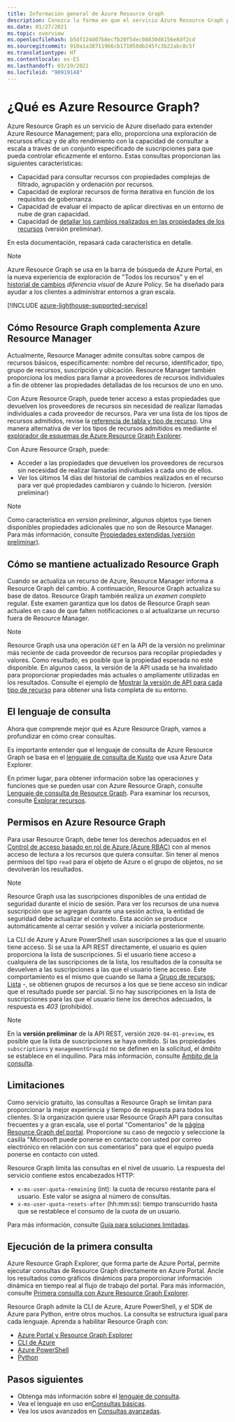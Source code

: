 ```yaml
---
title: Información general de Azure Resource Graph
description: Conozca la forma en que el servicio Azure Resource Graph permite realizar consultas complejas de recursos a escala en suscripciones e inquilinos.
ms.date: 01/27/2021
ms.topic: overview
ms.openlocfilehash: b5df124d07b8ecfb20f5dec08830d8156e8df2cd
ms.sourcegitcommit: 910a1a38711966cb171050db245fc3b22abc8c5f
ms.translationtype: HT
ms.contentlocale: es-ES
ms.lasthandoff: 03/19/2021
ms.locfileid: "98919148"
---
```

# <a name="what-is-azure-resource-graph"></a>¿Qué es Azure Resource Graph?

Azure Resource Graph es un servicio de Azure diseñado para extender Azure Resource Management; para ello, proporciona una exploración de recursos eficaz y de alto rendimiento con la capacidad de consultar a escala a través de un conjunto especificado de suscripciones para que pueda controlar eficazmente el entorno. Estas consultas proporcionan las siguientes características:

- Capacidad para consultar recursos con propiedades complejas de filtrado, agrupación y ordenación por recursos.
- Capacidad de explorar recursos de forma iterativa en función de los requisitos de gobernanza.
- Capacidad de evaluar el impacto de aplicar directivas en un entorno de nube de gran capacidad.
- Capacidad de [detallar los cambios realizados en las propiedades de los recursos](./how-to/get-resource-changes.md) (versión preliminar).

En esta documentación, repasará cada característica en detalle.

> [!NOTE]
> Azure Resource Graph se usa en la barra de búsqueda de Azure Portal, en la nueva experiencia de exploración de "Todos los recursos" y en el [historial de cambios](../policy/how-to/determine-non-compliance.md#change-history)
> _diferencia visual_ de Azure Policy. Se ha diseñado para ayudar a los clientes a administrar entornos a gran escala.

[!INCLUDE [azure-lighthouse-supported-service](../../../includes/azure-lighthouse-supported-service.md)]

## <a name="how-does-resource-graph-complement-azure-resource-manager"></a>Cómo Resource Graph complementa Azure Resource Manager

Actualmente, Resource Manager admite consultas sobre campos de recursos básicos, específicamente: nombre del recurso, identificador, tipo, grupo de recursos, suscripción y ubicación. Resource Manager también proporciona los medios para llamar a proveedores de recursos individuales a fin de obtener las propiedades detalladas de los recursos de uno en uno.

Con Azure Resource Graph, puede tener acceso a estas propiedades que devuelven los proveedores de recursos sin necesidad de realizar llamadas individuales a cada proveedor de recursos. Para ver una lista de los tipos de recursos admitidos, revise la [referencia de tabla y tipo de recurso](./reference/supported-tables-resources.md). Una manera alternativa de ver los tipos de recursos admitidos es mediante el [explorador de esquemas de Azure Resource Graph Explorer](./first-query-portal.md#schema-browser).

Con Azure Resource Graph, puede:

- Acceder a las propiedades que devuelven los proveedores de recursos sin necesidad de realizar llamadas individuales a cada uno de ellos.
- Ver los últimos 14 días del historial de cambios realizados en el recurso para ver qué propiedades cambiaron y cuándo lo hicieron. (versión preliminar)

> [!NOTE]
> Como característica en _versión preliminar_, algunos objetos `type` tienen disponibles propiedades adicionales que no son de Resource Manager. Para más información, consulte [Propiedades extendidas (versión preliminar)](./concepts/query-language.md#extended-properties).

## <a name="how-resource-graph-is-kept-current"></a>Cómo se mantiene actualizado Resource Graph

Cuando se actualiza un recurso de Azure, Resource Manager informa a Resource Graph del cambio.
A continuación, Resource Graph actualiza su base de datos. Resource Graph también realiza un _examen completo_ regular. Este examen garantiza que los datos de Resource Graph sean actuales en caso de que falten notificaciones o al actualizarse un recurso fuera de Resource Manager.

> [!NOTE]
> Resource Graph usa una operación `GET` en la API de la versión no preliminar más reciente de cada proveedor de recursos para recopilar propiedades y valores. Como resultado, es posible que la propiedad esperada no esté disponible. En algunos casos, la versión de la API usada se ha invalidado para proporcionar propiedades más actuales o ampliamente utilizadas en los resultados. Consulte el ejemplo de [Mostrar la versión de API para cada tipo de recurso](./samples/advanced.md#apiversion) para obtener una lista completa de su entorno.

## <a name="the-query-language"></a>El lenguaje de consulta

Ahora que comprende mejor qué es Azure Resource Graph, vamos a profundizar en cómo crear consultas.

Es importante entender que el lenguaje de consulta de Azure Resource Graph se basa en el [lenguaje de consulta de Kusto](/azure/data-explorer/data-explorer-overview) que usa Azure Data Explorer.

En primer lugar, para obtener información sobre las operaciones y funciones que se pueden usar con Azure Resource Graph, consulte [Lenguaje de consulta de Resource Graph](./concepts/query-language.md). Para examinar los recursos, consulte [Explorar recursos](./concepts/explore-resources.md).

## <a name="permissions-in-azure-resource-graph"></a>Permisos en Azure Resource Graph

Para usar Resource Graph, debe tener los derechos adecuados en el [Control de acceso basado en rol de Azure (Azure RBAC)](../../role-based-access-control/overview.md) con al menos acceso de lectura a los recursos que quiera consultar. Sin tener al menos permisos del tipo `read` para el objeto de Azure o el grupo de objetos, no se devolverán los resultados.

> [!NOTE]
> Resource Graph usa las suscripciones disponibles de una entidad de seguridad durante el inicio de sesión. Para ver los recursos de una nueva suscripción que se agregan durante una sesión activa, la entidad de seguridad debe actualizar el contexto. Esta acción se produce automáticamente al cerrar sesión y volver a iniciarla posteriormente.

La CLI de Azure y Azure PowerShell usan suscripciones a las que el usuario tiene acceso. Si se usa la API REST directamente, el usuario es quien proporciona la lista de suscripciones. Si el usuario tiene acceso a cualquiera de las suscripciones de la lista, los resultados de la consulta se devuelven a las suscripciones a las que el usuario tiene acceso. Este comportamiento es el mismo que cuando se llama a [Grupo de recursos: Lista](/rest/api/resources/resourcegroups/list) \-, se obtienen grupos de recursos a los que se tiene acceso sin indicar que el resultado puede ser parcial. Si no hay suscripciones en la lista de suscripciones para las que el usuario tiene los derechos adecuados, la respuesta es _403_ (prohibido).

> [!NOTE]
> En la **versión preliminar** de la API REST, versión `2020-04-01-preview`, es posible que la lista de suscripciones se haya omitido.
> Si las propiedades `subscriptions` y `managementGroupId` no se definen en la solicitud, el _ámbito_ se establece en el inquilino. Para más información, consulte [Ámbito de la consulta](./concepts/query-language.md#query-scope).

## <a name="throttling"></a>Limitaciones

Como servicio gratuito, las consultas a Resource Graph se limitan para proporcionar la mejor experiencia y tiempo de respuesta para todos los clientes. Si la organización quiere usar Resource Graph API para consultas frecuentes y a gran escala, use el portal "Comentarios" de la [página Resource Graph del portal](https://portal.azure.com/#blade/Microsoft_Azure_Policy/PolicyMenuBlade/ResourceGraph).
Proporcione su caso de negocio y seleccione la casilla "Microsoft puede ponerse en contacto con usted por correo electrónico en relación con sus comentarios" para que el equipo pueda ponerse en contacto con usted.

Resource Graph limita las consultas en el nivel de usuario. La respuesta del servicio contiene estos encabezados HTTP:

- `x-ms-user-quota-remaining` (int): la cuota de recurso restante para el usuario. Este valor se asigna al número de consultas.
- `x-ms-user-quota-resets-after` (hh:mm:ss): tiempo transcurrido hasta que se restablece el consumo de la cuota de un usuario.

Para más información, consulte [Guía para soluciones limitadas](./concepts/guidance-for-throttled-requests.md).

## <a name="running-your-first-query"></a>Ejecución de la primera consulta

Azure Resource Graph Explorer, que forma parte de Azure Portal, permite ejecutar consultas de Resource Graph directamente en Azure Portal. Ancle los resultados como gráficos dinámicos para proporcionar información dinámica en tiempo real al flujo de trabajo del portal. Para más información, consulte [Primera consulta con Azure Resource Graph Explorer](./first-query-portal.md).

Resource Graph admite la CLI de Azure, Azure PowerShell, y el SDK de Azure para Python, entre otros muchos. La consulta se estructura igual para cada lenguaje. Aprenda a habilitar Resource Graph con:

- [Azure Portal y Resource Graph Explorer](./first-query-portal.md) 
- [CLI de Azure](./first-query-azurecli.md#add-the-resource-graph-extension)
- [Azure PowerShell](./first-query-powershell.md#add-the-resource-graph-module)
- [Python](./first-query-python.md#add-the-resource-graph-library)

## <a name="next-steps"></a>Pasos siguientes

- Obtenga más información sobre el [lenguaje de consulta](./concepts/query-language.md).
- Vea el lenguaje en uso en[Consultas básicas](./samples/starter.md).
- Vea los usos avanzados en [Consultas avanzadas](./samples/advanced.md).
